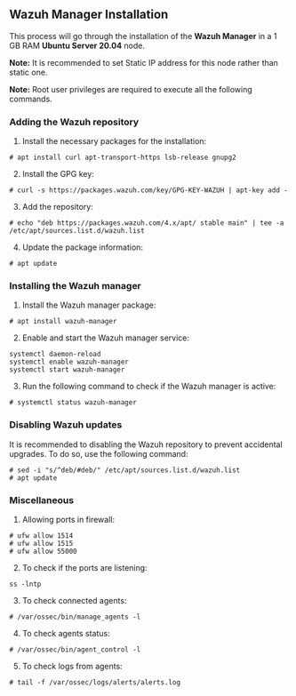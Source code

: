 ## Wazuh Manager Installation
This process will go through the installation of the **Wazuh Manager** in a 1 GB RAM **Ubuntu Server 20.04** node.

**Note:** It is recommended to set Static IP address for this node rather than static one.

**Note:** Root user privileges are required to execute all the following commands.

### Adding the Wazuh repository
1. Install the necessary packages for the installation:
```shell
# apt install curl apt-transport-https lsb-release gnupg2
```
2. Install the GPG key:
```shell
# curl -s https://packages.wazuh.com/key/GPG-KEY-WAZUH | apt-key add -
```
3. Add the repository:
```shell
# echo "deb https://packages.wazuh.com/4.x/apt/ stable main" | tee -a /etc/apt/sources.list.d/wazuh.list
```
4. Update the package information:
```shell
# apt update
```
### Installing the Wazuh manager
1. Install the Wazuh manager package:
```shell
# apt install wazuh-manager
```
2. Enable and start the Wazuh manager service:
```shell
systemctl daemon-reload
systemctl enable wazuh-manager
systemctl start wazuh-manager
```
3. Run the following command to check if the Wazuh manager is active:
```shell
# systemctl status wazuh-manager
```
### Disabling Wazuh updates
It is recommended to disabling the Wazuh repository to prevent accidental upgrades. To do so, use the following command:
```shell
# sed -i "s/^deb/#deb/" /etc/apt/sources.list.d/wazuh.list
# apt update
```
### Miscellaneous
1. Allowing ports in firewall:
```shell
# ufw allow 1514
# ufw allow 1515
# ufw allow 55000
```
2. To check if the ports are listening:
```shell
ss -lntp
```
3. To check connected agents:
```shell
# /var/ossec/bin/manage_agents -l
```
4. To check agents status:
```shell
# /var/ossec/bin/agent_control -l
```
5. To check logs from agents:
```shell
# tail -f /var/ossec/logs/alerts/alerts.log
```

